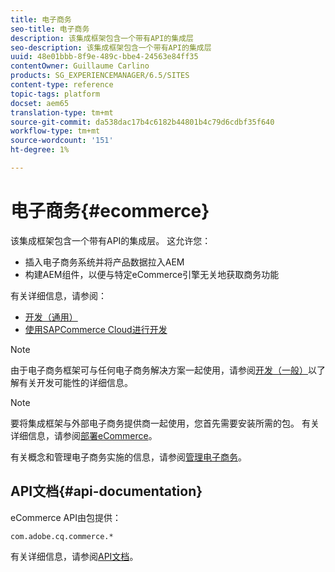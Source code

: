 ```yaml
---
title: 电子商务
seo-title: 电子商务
description: 该集成框架包含一个带有API的集成层
seo-description: 该集成框架包含一个带有API的集成层
uuid: 48e01bbb-8f9e-489c-bbe4-24563e84ff35
contentOwner: Guillaume Carlino
products: SG_EXPERIENCEMANAGER/6.5/SITES
content-type: reference
topic-tags: platform
docset: aem65
translation-type: tm+mt
source-git-commit: da538dac17b4c6182b44801b4c79d6cdbf35f640
workflow-type: tm+mt
source-wordcount: '151'
ht-degree: 1%

---
```


# 电子商务{#ecommerce}

该集成框架包含一个带有API的集成层。 这允许您：

* 插入电子商务系统并将产品数据拉入AEM
* 构建AEM组件，以便与特定eCommerce引擎无关地获取商务功能

有关详细信息，请参阅：

* [开发（通用）](/help/commerce/cif-classic/developing/generic.md)
* [使用SAPCommerce Cloud进行开发](/help/commerce/cif-classic/developing/sap-commerce-cloud.md)

>[!NOTE]
>
>由于电子商务框架可与任何电子商务解决方案一起使用，请参阅[开发（一般）](/help/commerce/cif-classic/developing/generic.md)以了解有关开发可能性的详细信息。

>[!NOTE]
>
>要将集成框架与外部电子商务提供商一起使用，您首先需要安装所需的包。 有关详细信息，请参阅[部署eCommerce](/help/commerce/cif-classic/deploying/ecommerce.md)。
>
>有关概念和管理电子商务实施的信息，请参阅[管理电子商务](/help/commerce/cif-classic/administering/ecommerce.md)。

## API文档{#api-documentation}

eCommerce API由包提供：

`com.adobe.cq.commerce.*`

有关详细信息，请参阅[API文档](https://helpx.adobe.com/experience-manager/6-5/sites/developing/using/reference-materials/javadoc/index.html)。

